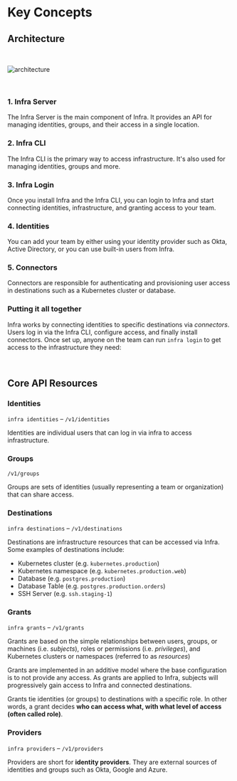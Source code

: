 # Key Concepts

## Architecture

<br />

![architecture](../images/architecture.svg)

<br />


### 1. Infra Server

The Infra Server is the main component of Infra. It provides an API for managing identities, groups, and their access in a single location.

### 2. Infra CLI

The Infra CLI is the primary way to access infrastructure. It's also used for managing identities, groups and more.

### 3. Infra Login

Once you install Infra and the Infra CLI, you can login to Infra and start connecting identities, infrastructure, and granting access to your team.

### 4. Identities

You can add your team by either using your identity provider such as Okta, Active Directory, or you can use built-in users from Infra.

### 5. Connectors

Connectors are responsible for authenticating and provisioning user access in destinations such as a Kubernetes cluster or database.

### Putting it all together

Infra works by connecting identities to specific destinations via _connectors_. Users log in via the Infra CLI, configure access, and finally install connectors. Once set up, anyone on the team can run `infra login` to get access to the infrastructure they need:

<br />

## Core API Resources

### Identities

`infra identities` – `/v1/identities`

Identities are individual users that can log in via infra to access infrastructure.

### Groups

`/v1/groups`

Groups are sets of identities (usually representing a team or organization) that can share access.

### Destinations

`infra destinations` – `/v1/destinations`

Destinations are infrastructure resources that can be accessed via Infra. Some examples of destinations include:

* Kubernetes cluster (e.g. `kubernetes.production`)
* Kubernetes namespace (e.g. `kubernetes.production.web`)
* Database (e.g. `postgres.production`)
* Database Table (e.g. `postgres.production.orders`)
* SSH Server (e.g. `ssh.staging-1`)

### Grants

`infra grants` – `/v1/grants`

Grants are based on the simple relationships between users, groups, or machines (i.e. _subjects_), roles or permissions (i.e. _privileges_), and Kubernetes clusters or namespaces (referred to as _resources_)

Grants are implemented in an additive model where the base configuration is to not provide any access. As grants are applied to Infra, subjects will progressively gain access to Infra and connected destinations.

Grants tie identities (or groups) to destinations with a specific role. In other words, a grant decides **who can access what, with what level of access (often called role)**.

### Providers

`infra providers` – `/v1/providers`

Providers are short for **identity providers**. They are external sources of identities and groups such as Okta, Google and Azure.

